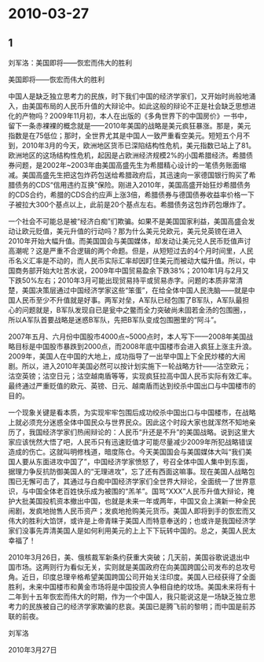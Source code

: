 # 2010-03-27

## 1

刘军洛：美国即将——恢宏而伟大的胜利

美国即将——恢宏而伟大的胜利

中国人是缺乏独立思考力的民族，时下我们中国的经济学家们，又开始时尚般地涌入，由美国布局的人民币升值的大辩论中。如此这般的辩论不正是社会缺乏思想进化的产物吗？2009年11月初，本人在出版的《多角世界下的中国房价》一书中，留下一条赤裸裸的概念就是——2010年美国的战略是美元疯狂暴涨。那是，美元指数是在75低位；那时，全世界尤其是中国人一致严重看空美元。短短五个月不到，2010年3月的今天，欧洲地区货币已深陷结构性危机，美元指数已站上了81。欧洲地区的这场结构性危机，起因是占欧洲经济规模2%的小国希腊经济。希腊债券问题，是2002年~2003年由美国高盛先生为希腊精心设计的一笔债务账面缩减。美国高盛先生把这包炸药包送给希腊政府后，其迅速向一家德国银行购买了希腊债务的CDS“信用违约互换”保险。刚进入2010年，美国高盛开始狂炒希腊债务的CDS合约，希腊的CDS合约应声上涨3倍，希腊债券与德国债券收益率价格一下子被拉大300个基点以上，此前是20个基点左右。希腊债务这包炸药包爆炸了。

一个社会不可能总是被“经济白痴”们欺骗。如果不是美国国家利益，美国高盛会发动让欧元贬值，美元升值的行动吗？那为什么美元兑欧元，美元兑英镑在进入2010年开始大幅升值。而美国国会与美国媒体，却发动让美元兑人民币贬值声讨高潮呢？这是严重不合逻辑的两个命题。但是，从短短过去的4个月时间里，人民币名义汇率是不动的，而人民币实际汇率却因盯住美元而被动大幅升值。所以，中国商务部开始大吐苦水说，2009年中国贸易盈余下跌38%；2010年1月与2月又下跌50%左右；2010年3月可能出现贸易持平或贸易赤字。问题的本质非常清楚，美国决策层通过中国经济学家这些“笨蛋”，在给全体中国人民洗脑——就是中国人民币至少不升值就是好事。两军对垒，A军队已经包围了B军队，A军队最担心的问题就是，B军队发现自已是瓮中之鳖而全力突破尚未固若金汤的包围圈，，所以A军队首要战略是迷惑B军队，先把B军队变成包围圈里的“阿斗”。

2007年五月、六月份中国股市4000点~5000点时，本人写下——2008年美国战略目标是中国股市暴跌到2000点，而2008年底中国楼市会进入疯狂上涨主升浪。2009年，美国人在中国的大地上，成功指导了一出举中国上下全民炒楼的大闹剧。所以，进入2010年美国必然可以按计划实施下一轮战略方针——沽空欧元；沽空英镑；沽空日元；沽空越南盾等等，实现疯狂拉高中国人民币实际有效汇率。最终通过严重贬值的欧元、英镑、日元、越南盾而达到绞杀中国出口与中国楼市的目的。

一个现象关键是看本质，为实现牢牢包围后成功绞杀中国出口与中国楼市，在战略上就必须充分迷惑全体中国民众与世界民众。因此这个时段大家也就浑然不知地亲历了，我国经济学家们热闹辩论的：人民币“升还是不升”的美国战略。说到这里大家应该恍然大悟了吧，人民币只有迅速贬值才可能尽量减少2009年所犯战略错误造成的伤亡。这就叫明修栈道，暗度陈仓。今天美国国会与美国媒体大叫“我们美国人要从东面进攻中国了”，中国经济学家愤怒了，号召全体中国人集中到东面，据理力争反抗防御美国人的“无理进攻”，忘了还有西面这嘛事。现在美国人战略包围已无懈可击了，其通过与白痴中国经济学家们全世界大辩论，全面统一了世界意识，与中国全体老百姓快乐成为被围的“羔羊”。国骂“XXX”人民币升值大辩论，掩护大批美国投机资本撤出中国，也就是未来一年或两年，中国又会上演新一种全民闹剧，发疯地抛售人民币资产；发疯地抢购美元货币。美国人即将到手的恢宏而又伟大的胜利大馅饼，或许是上帝青睐于美国人而特意奉送的；也或许是我国经济学家们没事先弄清美国人是如何利用美元的上上下下玩转中国的。总之，美国人民太幸福了！

2010年3月26日，美、俄核裁军新条约获重大突破；几天前，美国谷歌说退出中国市场。这两则行为看似无关，实则就是美国政府在向美国跨国公司发布的总攻号角。近日，印度总理辛格希望美国跨国公司开始关注印度。美国人已经获得了全面胜利，未来中国楼市和黄金市场将是中国投资人争相自绝的坟场。美国未来将有十二年到十五年恢宏而伟大的时期，作为一个中国人，我只能说这是一场缺乏独立思考力的民族被自己的经济学家欺骗的悲哀。美国已是腾飞前的黎明；而中国是前苏联的前夜。

刘军洛

2010年3月27日


